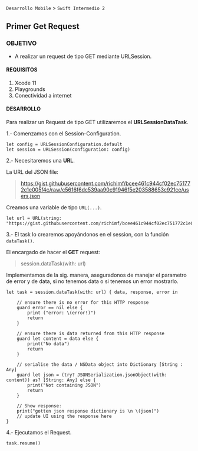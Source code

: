 `Desarrollo Mobile` > `Swift Intermedio 2`


## Primer Get Request

### OBJETIVO

- A realizar un request de tipo GET mediante URLSession.

#### REQUISITOS

1. Xcode 11
2. Playgrounds
3. Conectividad a internet

#### DESARROLLO

Para realizar un Request de tipo GET utilizaremos el **URLSessionDataTask**.

1.- Comenzamos con el Session-Configuration.

```
let config = URLSessionConfiguration.default
let session = URLSession(configuration: config)
```

2.- Necesitaremos una **URL**.

La URL del JSON file:

> https://gist.githubusercontent.com/richimf/bcee461c944cf02ec751772c1e005f4c/raw/c5616f6dc539aa90c91946f5e203588653c921ce/users.json

Creamos una variable de tipo `URL(...)`.

```
let url = URL(string: "https://gist.githubusercontent.com/richimf/bcee461c944cf02ec751772c1e005f4c/raw/c5616f6dc539aa90c91946f5e203588653c921ce/users.json")!
```

3.- El task lo crearemos apoyándonos en el session, con la función `dataTask()`.

El encargado de hacer el **GET** request:

> session.dataTask(with: url)

Implementamos de la sig. manera, aseguradonos de manejar el parametro de error y de data, si no tenemos data o si tenemos un error mostrarlo.

```
let task = session.dataTask(with: url) { data, response, error in

    // ensure there is no error for this HTTP response
    guard error == nil else {
        print ("error: \(error!)")
        return
    }
  
    // ensure there is data returned from this HTTP response
    guard let content = data else {
        print("No data")
        return
    }
  
    // serialise the data / NSData object into Dictionary [String : Any]
    guard let json = (try? JSONSerialization.jsonObject(with: content)) as? [String: Any] else {
        print("Not containing JSON")
        return
    }
  
    // Show response:
    print("gotten json response dictionary is \n \(json)")
    // update UI using the response here
}
```

4.- Ejecutamos el Request.

```
task.resume()
```


